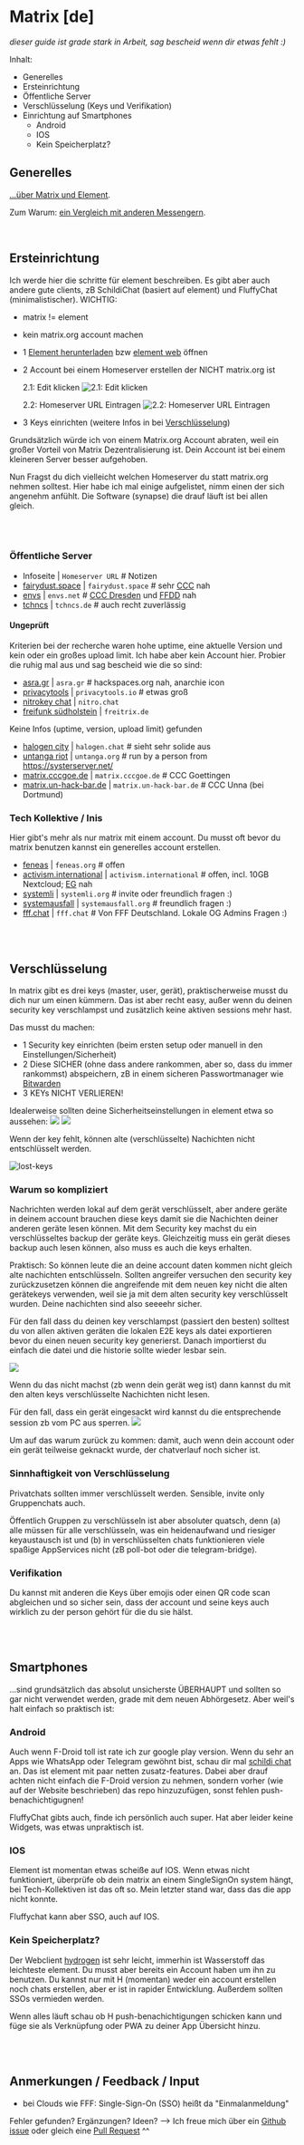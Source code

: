 # Matrix [de]

*dieser guide ist grade stark in Arbeit, sag bescheid wenn dir etwas fehlt :)*

Inhalt:

- Generelles
- Ersteinrichtung
- Öffentliche Server
- Verschlüsselung (Keys und Verifikation)
- Einrichtung auf Smartphones
  - Android
  - IOS
  - Kein Speicherplatz?

## Generelles
[...über Matrix und Element](https://www.kuketz-blog.de/element-messaging-ueber-die-matrix-messenger-teil7/).

Zum Warum: [ein Vergleich mit anderen Messengern](https://blog.decided.to/25576/messengerdebatte).

<br/>

## Ersteinrichtung

Ich werde hier die schritte für element beschreiben. Es gibt aber auch andere gute clients, zB SchildiChat (basiert auf element) und FluffyChat (minimalistischer). 
WICHTIG: 
- matrix != element
- kein matrix.org account machen

- 1 [Element herunterladen](https://element.io/get-started) bzw [element web](https://app.element.io/?pk_vid=1624108555452221) öffnen
- 2 Account bei einem Homeserver erstellen der NICHT matrix.org ist

    2.1: Edit klicken
    ![2.1: Edit klicken](img/matrix-create_acc-edit.png)

    2.2: Homeserver URL Eintragen
    ![2.2: Homeserver URL Eintragen](img/matrix-create_acc-homeserver.png)
- 3 Keys einrichten (weitere Infos in bei [Verschlüsselung](#verschlüsselung))

Grundsätzlich würde ich von einem Matrix.org Account abraten, weil ein großer Vorteil von Matrix Dezentralisierung ist. Dein Account ist bei einem kleineren Server besser aufgehoben. 

Nun Fragst du dich vielleicht welchen Homeserver du statt matrix.org nehmen solltest. Hier habe ich mal einige aufgelistet, nimm einen der sich angenehm anfühlt. Die Software (synapse) die drauf läuft ist bei allen gleich.

<br/>

<br/>

### Öffentliche Server

- Infoseite | ```Homeserver URL``` # Notizen
- [fairydust.space](https://fairydust.space/) | ```fairydust.space``` # sehr [CCC](https://www.ccc.de) nah
- [envs](https://envs.net/) | ```envs.net``` # [CCC Dresden](https://c3d2.de/) und [FFDD](https://freifunk-dresden.de) nah
- [tchncs](https://tchncs.de/matrix) | ```tchncs.de``` # auch recht zuverlässig

#### Ungeprüft
Kriterien bei der recherche waren hohe uptime, eine aktuelle Version und kein oder ein großes upload limit. Ich habe aber kein Account hier. Probier die ruhig mal aus und sag bescheid wie die so sind:

- [asra.gr](https://wiki.asra.gr/en:start) | ```asra.gr``` # hackspaces.org nah, anarchie icon
- [privacytools](https://www.privacytools.io/services/chat/) | ```privacytools.io``` # etwas groß
- [nitrokey chat](https://www.nitrokey.com/products/nitrochat) | ```nitro.chat```
- [freifunk südholstein](https://freifunk-suedholstein.de/freitrix-freier-datenschutzfreundlicher-messenger/) | ```freitrix.de```

Keine Infos (uptime, version, upload limit) gefunden
- [halogen city](https://halogen.city/about/) | ```halogen.chat``` # sieht sehr solide aus
- [untanga riot](https://riot.untanga.org/) | ```untanga.org``` # run by a person from https://systerserver.net/
- [matrix.cccgoe.de](https://matrix.cccgoe.de) | ```matrix.cccgoe.de``` # CCC Goettingen
- [matrix.un-hack-bar.de](https://matrix.un-hack-bar.de) | ```matrix.un-hack-bar.de``` # CCC Unna (bei Dortmund)

### Tech Kollektive / Inis
Hier gibt's mehr als nur matrix mit einem account. Du musst oft bevor du matrix benutzen kannst ein generelles account erstellen.
- [feneas](https://chat.feneas.org/) | ```feneas.org``` # offen
- [activism.international](https://activism.international/#what-is-activisminternational) | ```activism.international``` # offen, incl. 10GB Nextcloud; [EG](https://www.ende-gelaende.org/) nah
- [systemli](https://www.systemli.org/en/service/matrix/) | ```systemli.org``` # invite oder freundlich fragen :)
- [systemausfall](https://systemausfall.org/dienste/matrix) | ```systemausfall.org``` # freundlich fragen :)
- [fff.chat](https://fff.chat) | ```fff.chat``` # Von FFF Deutschland. Lokale OG Admins Fragen :)

<br/>

<br/>

## Verschlüsselung

In matrix gibt es drei keys (master, user, gerät), praktischerweise musst du dich nur um einen kümmern. Das ist aber recht easy, außer wenn du deinen security key verschlampst und zusätzlich keine aktiven sessions mehr hast.

Das musst du machen:
- 1 Security key einrichten (beim ersten setup oder manuell in den Einstellungen/Sicherheit)
- 2 Diese SICHER (ohne dass andere rankommen, aber so, dass du immer rankommst) abspeichern, zB in einem sicheren Passwortmanager wie [Bitwarden](https://bitwarden.com)
- 3 KEYs NICHT VERLIEREN!

Idealerweise sollten deine Sicherheitseinstellungen in element etwa so aussehen:
![](./img/matrix-setting-cross_signing.png)
![](./img/matrix-setting-secure_backup.png)

Wenn der key fehlt, können alte (verschlüsselte) Nachichten nicht entschlüsselt werden.

![lost-keys](./img/matrix-lost_keys.png)

### Warum so kompliziert

Nachrichten werden lokal auf dem gerät verschlüsselt, aber andere geräte in deinem account brauchen diese keys damit sie die Nachichten deiner anderen geräte lesen können. Mit dem Security key machst du ein verschlüsseltes backup der geräte keys. Gleichzeitig muss ein gerät dieses backup auch lesen können, also muss es auch die keys erhalten.

Praktisch: So können leute die an deine account daten kommen nicht gleich alte nachichten entschlüsseln. Sollten angreifer versuchen den security key zurückzusetzen können die angreifende mit dem neuen key nicht die alten gerätekeys verwenden, weil sie ja mit dem alten security key verschlüsselt wurden. Deine nachichten sind also seeeehr sicher.

Für den fall dass du deinen key verschlampst (passiert den besten) solltest du von allen aktiven geräten die lokalen E2E keys als datei exportieren bevor du einen neuen security key generierst. Danach importierst du einfach die datei und die historie sollte wieder lesbar sein.

![](./img/matrix-setting-session.png)

Wenn du das nicht machst (zb wenn dein gerät weg ist) dann kannst du mit den alten keys verschlüsselte Nachichten nicht lesen.

Für den fall, dass ein gerät eingesackt wird kannst du die entsprechende session zb vom PC aus sperren.
![](./img/matrix-setting-devices.png)

Um auf das warum zurück zu kommen: damit, auch wenn dein account oder ein gerät teilweise geknackt wurde, der chatverlauf noch sicher ist.

### Sinnhaftigkeit von Verschlüsselung

Privatchats sollten immer verschlüsselt werden. Sensible, invite only Gruppenchats auch.

Öffentlich Gruppen zu verschlüsseln ist aber absoluter quatsch, denn (a) alle müssen für alle verschlüsseln, was ein heidenaufwand und riesiger keyaustausch ist und (b) in verschlüsselten chats funktionieren viele spaßige AppServices nicht (zB poll-bot oder die telegram-bridge).

### Verifikation

Du kannst mit anderen die Keys über emojis oder einen QR code scan abgleichen und so sicher sein, dass der account und seine keys auch wirklich zu der person gehört für die du sie hälst.

<br/>

<br/>

## Smartphones

...sind grundsätzlich das absolut unsicherste ÜBERHAUPT und sollten so gar nicht verwendet werden, grade mit dem neuen Abhörgesetz. Aber weil's halt einfach so praktisch ist:

### Android

Auch wenn F-Droid toll ist rate ich zur google play version. Wenn du sehr an Apps wie WhatsApp oder Telegram gewöhnt bist, schau dir mal [schildi chat](https://schildi.chat) an. Das ist element mit paar netten zusatz-features. Dabei aber drauf achten nicht einfach die F-Droid version zu nehmen, sondern vorher (wie auf der Website beschrieben) das repo hinzuzufügen, sonst fehlen push-benachichtigugnen!

FluffyChat gibts auch, finde ich persönlich auch super. Hat aber leider keine Widgets, was etwas unpraktisch ist.

### IOS

Element ist momentan etwas scheiße auf IOS. Wenn etwas nicht funktioniert, überprüfe ob dein matrix an einem SingleSignOn system hängt, bei Tech-Kollektiven ist das oft so. Mein letzter stand war, dass das die app nicht konnte.

Fluffychat kann aber SSO, auch auf IOS.

### Kein Speicherplatz?

Der Webclient [hydrogen](https://hydrogen.element.io/#/login) ist sehr leicht, immerhin ist Wasserstoff das leichteste element. Du musst aber bereits ein Account haben um ihn zu benutzen. Du kannst nur mit H (momentan) weder ein account erstellen noch chats erstellen, aber er ist in rapider Entwicklung.
Außerdem sollten SSOs vermieden werden.

Wenn alles läuft schau ob H push-benachichtigungen schicken kann und füge sie als Verknüpfung oder PWA zu deiner App Übersicht hinzu.

<br/>

<br/>

## Anmerkungen / Feedback / Input 
- bei Clouds wie FFF: Single-Sign-On (SSO) heißt da "Einmalanmeldung"

Fehler gefunden? Ergänzungen? Ideen? --> Ich freue mich über ein [Github issue](https://github.com/lenowac/wiki/issues) oder gleich eine [Pull Request](https://github.com/lenowac/wiki/pulls) ^^
